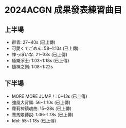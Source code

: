 # 2024ACGN 成果發表練習曲目

## 上半場

- 群青: 27~40s (已上傳)
- 可愛くてごめん: 58~1:13s (已上傳)
- 神っぽいな: 21~33s (已上傳)
- 極樂淨土: 1:03~1:18s (已上傳)
- 隨神之側: 1:08~1:22s

## 下半場

- MORE MORE JUMP！: 0~13s (已上傳)
- 強風大背頭: 56~1:10s (已上傳)
- 蘿莉神鎮魂曲: 15~28s (已上傳)
- 賽馬娘傳說: 1:06~1:18s (已上傳)
- Idol: 55~1:18s (已上傳)
